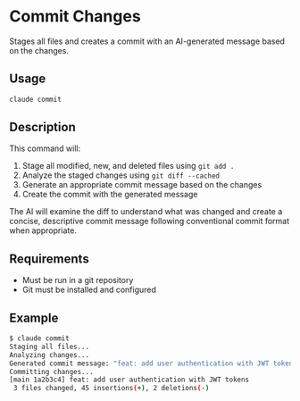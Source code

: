 # Commit Changes

Stages all files and creates a commit with an AI-generated message based on the changes.

## Usage

```bash
claude commit
```

## Description

This command will:

1. Stage all modified, new, and deleted files using `git add .`
2. Analyze the staged changes using `git diff --cached`
3. Generate an appropriate commit message based on the changes
4. Create the commit with the generated message

The AI will examine the diff to understand what was changed and create a concise, descriptive commit message following conventional commit format when appropriate.

## Requirements

- Must be run in a git repository
- Git must be installed and configured

## Example

```bash
$ claude commit
Staging all files...
Analyzing changes...
Generated commit message: "feat: add user authentication with JWT tokens"
Committing changes...
[main 1a2b3c4] feat: add user authentication with JWT tokens
 3 files changed, 45 insertions(+), 2 deletions(-)
```
